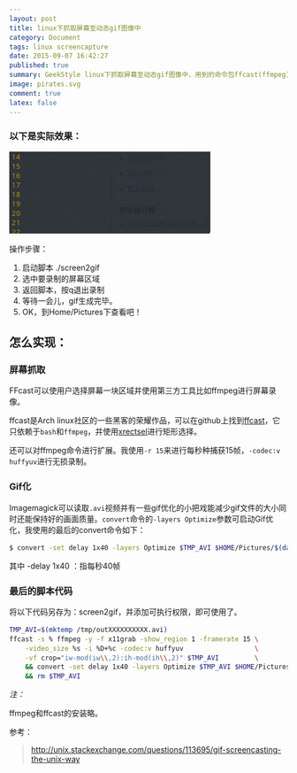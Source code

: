 ```yaml
---
layout: post
title: linux下抓取屏幕至动态gif图像中
category: Document
tags: linux screencapture
date: 2015-09-07 16:42:27
published: true
summary: GeekStyle linux下抓取屏幕至动态gif图像中，用到的命令包ffcast(ffmpeg), convert(imagmagick)
image: pirates.svg
comment: true
latex: false
---
```


### 以下是实际效果：

![sample](/postimgs/2015-09-07_17-34-51.gif)

操作步骤：

1. 启动脚本 ./screen2gif
2. 选中要录制的屏幕区域
3. 返回脚本，按q退出录制
4. 等待一会儿，gif生成完毕。
5. OK，到Home/Pictures下查看吧！

## 怎么实现：

### 屏幕抓取

FFcast可以使用户选择屏幕一块区域并使用第三方工具比如ffmpeg进行屏幕录像。

ffcast是Arch linux社区的一些黑客的荣耀作品，可以在github上找到[ffcast](https://github.com/lolilolicon/FFcast2)，它只依赖于`bash`和`ffmpeg`，并使用[xrectsel](https://github.com/lolilolicon/xrectsel)进行矩形选择。

还可以对ffmpeg命令进行扩展。我使用`-r 15`来进行每秒种捕获15帧，`-codec:v huffyuv`进行无损录制。


### Gif化

Imagemagick可以读取`.avi`视频并有一些gif优化的小把戏能减少gif文件的大小同时还能保持好的画面质量。`convert`命令的`-layers Optimize`参数可启动Gif优化，我使用的最后的convert命令如下：

```bash
$ convert -set delay 1x40 -layers Optimize $TMP_AVI $HOME/Pictures/$(date +%Y-%m-%d_%H:%M:%S).gif
```

其中 -delay 1x40 ：指每秒40帧

### 最后的脚本代码

将以下代码另存为：screen2gif，并添加可执行权限，即可使用了。

```bash
TMP_AVI=$(mktemp /tmp/outXXXXXXXXXX.avi)
ffcast -s % ffmpeg -y -f x11grab -show_region 1 -framerate 15 \
    -video_size %s -i %D+%c -codec:v huffyuv                  \
    -vf crop="iw-mod(iw\\,2):ih-mod(ih\\,2)" $TMP_AVI         \
    && convert -set delay 1x40 -layers Optimize $TMP_AVI $HOME/Pictures/$(date +%Y-%m-%d_%H:%M:%S).gif  \
    && rm $TMP_AVI
```

_注：_

ffmpeg和ffcast的安装略。

参考：

> http://unix.stackexchange.com/questions/113695/gif-screencasting-the-unix-way
